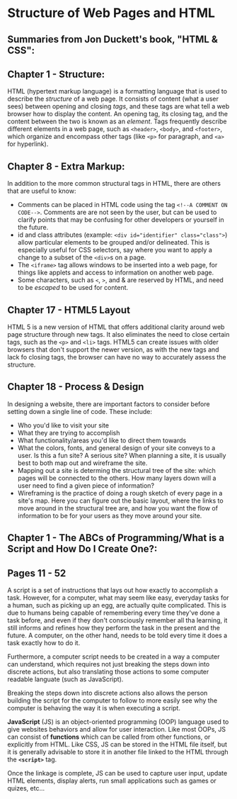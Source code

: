 # Structure of Web Pages and HTML

## Summaries from Jon Duckett's book, "HTML & CSS":

## Chapter 1 - Structure:
HTML (hypertext markup language) is a formatting language that is used to describe the *structure* of a web page. It consists of content (what a user sees) between opening and closing *tags*, and these tags are what tell a web browser how to display the content. An opening tag, its closing tag, and the content between the two is known as an *element*. Tags frequently describe different elements in a web page, such as `<header>`, `<body>`, and `<footer>`, which organize and encompass other tags (like `<p>` for paragraph, and `<a>` for hyperlink).

## Chapter 8 - Extra Markup:
In addition to the more common structural tags in HTML, there are others that are useful to know:
* Comments can be placed in HTML code using the tag `<!--A COMMENT ON CODE-->`. Comments are are not seen by the user, but can be used to clarify points that may be confusing for other developers or yourself in the future.
* id and class attributes (example: `<div id="identifier" class="class">`) allow particular elements to be grouped and/or delineated. This is especially useful for CSS selectors, say where you want to apply a change to a subset of the `<div>`s on a page.
* The `<iframe>` tag allows windows to be inserted into a web page, for things like applets and access to information on another web page.
* Some characters, such as `<`, `>`, and & are reserved by HTML, and need to be *escaped* to be used for content.

## Chapter 17 - HTML5 Layout
HTML 5 is a new version of HTML that offers additional clarity around web page structure through new tags. It also eliminates the need to close certain tags, such as the `<p>` and `<li>` tags. HTML5 can create issues with older browsers that don't support the newer version, as with the new tags and lack fo closing tags, the browser can have no way to accurately assess the structure.

## Chapter 18 - Process & Design
In designing a website, there are important factors to consider before setting down a single line of code. These include:
* Who you'd like to visit your site
* What they are trying to accomplish
* What functionality/areas you'd like to direct them towards
* What the colors, fonts, and general design of your site conveys to a user. Is this a fun site? A serious site?
When planning a site, it is usually best to both map out and wireframe the site.
* Mapping out a site is determing the structural tree of the site: which pages will be connected to the others. How many layers down will a user need to find a given piece of information?
* Wireframing is the practice of doing a rough sketch of every page in a site's map. Here you can figure out the basic layout, where the links to move around in the structural tree are, and how you want the flow of information to be for your users as they move around your site.


## Chapter 1 - The ABCs of Programming/What is a Script and How Do I Create One?:
## Pages 11 - 52

A script is a set of instructions that lays out how exactly to accomplish a task. However, for a computer, what may seem like easy, everyday tasks for a human, such as picking up an egg, are actually quite complicated. This is due to humans being capable of remembering every time they've done a task before, and even if they don't consciously remember all tha learning, it still informs and refines how they perform the task in the present and the future. A computer, on the other hand, needs to be told every time it does a task exactly how to do it.

Furthermore, a computer script needs to be created in a way a computer can understand, which requires not just breaking the steps down into discrete actions, but also translating those actions to some computer readable languate (such as JavaScript).

Breaking the steps down into discrete actions also allows the person building the script for the computer to follow to more easily see why the computer is behaving the way it is when executing a script.

**JavaScript** (JS) is an object-oriented programming (OOP) language used to give websites behaviors and allow for user interaction. Like most OOPs, JS can consist of **functions** which can be called from other functions, or explicitly from HTML. Like CSS, JS can be stored in the HTML file itself, but it is generally advisable to store it in another file linked to the HTML through the **`<script>`** tag.

Once the linkage is complete, JS can be used to capture user input, update HTML elements, display alerts, run small applications such as games or quizes, etc...